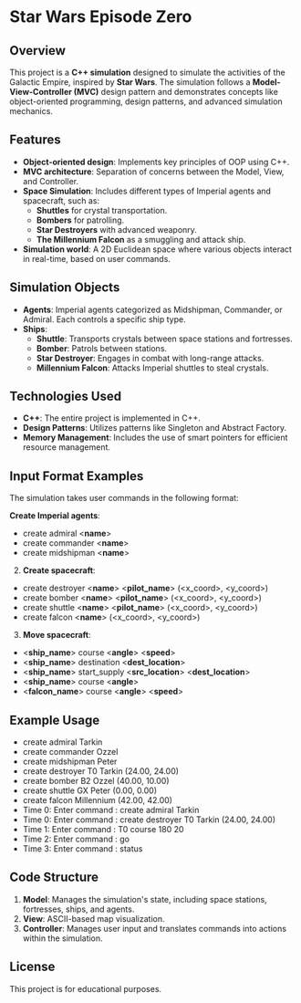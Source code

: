 # Star Wars Episode Zero

## Overview

This project is a **C++ simulation** designed to simulate the activities of the Galactic Empire, inspired by **Star Wars**. The simulation follows a **Model-View-Controller (MVC)** design pattern and demonstrates concepts like object-oriented programming, design patterns, and advanced simulation mechanics.

## Features

- **Object-oriented design**: Implements key principles of OOP using C++.
- **MVC architecture**: Separation of concerns between the Model, View, and Controller.
- **Space Simulation**: Includes different types of Imperial agents and spacecraft, such as:
    - **Shuttles** for crystal transportation.
    - **Bombers** for patrolling.
    - **Star Destroyers** with advanced weaponry.
    - **The Millennium Falcon** as a smuggling and attack ship.
- **Simulation world**: A 2D Euclidean space where various objects interact in real-time, based on user commands.

## Simulation Objects

- **Agents**: Imperial agents categorized as Midshipman, Commander, or Admiral. Each controls a specific ship type.
- **Ships**:
    - **Shuttle**: Transports crystals between space stations and fortresses.
    - **Bomber**: Patrols between stations.
    - **Star Destroyer**: Engages in combat with long-range attacks.
    - **Millennium Falcon**: Attacks Imperial shuttles to steal crystals.

## Technologies Used

- **C++**: The entire project is implemented in C++.
- **Design Patterns**: Utilizes patterns like Singleton and Abstract Factory.
- **Memory Management**: Includes the use of smart pointers for efficient resource management.


## Input Format Examples
The simulation takes user commands in the following format:

**Create Imperial agents**:

- create admiral <**name**>
- create commander <**name**> 
- create midshipman <**name**>


2. **Create spacecraft**:

- create destroyer <**name**> <**pilot_name**> (<x_coord>, <y_coord>)
- create bomber <**name**> <**pilot_name**> (<x_coord>, <y_coord>)
- create shuttle <**name**> <**pilot_name**> (<x_coord>, <y_coord>)
- create falcon <**name**> (<x_coord>, <y_coord>)


3. **Move spacecraft**:

- <**ship_name**> course <**angle**> <**speed**>
- <**ship_name**> destination <**dest_location**>
- <**ship_name**> start_supply <**src_location**> <**dest_location**>
- <**ship_name**> course <**angle**>
- <**falcon_name**> course <**angle**> <**speed**>

## Example Usage
- create admiral Tarkin
- create commander Ozzel
- create midshipman Peter
- create destroyer T0 Tarkin (24.00, 24.00)
- create bomber B2 Ozzel (40.00, 10.00)
- create shuttle GX Peter (0.00, 0.00)
- create falcon Millennium (42.00, 42.00)
- Time 0: Enter command : create admiral Tarkin
- Time 0: Enter command : create destroyer T0 Tarkin (24.00, 24.00)
- Time 1: Enter command : T0 course 180 20
- Time 2: Enter command : go
- Time 3: Enter command : status


## Code Structure
1. **Model**: Manages the simulation's state, including space stations, fortresses, ships, and agents.
2. **View**: ASCII-based map visualization.
3. **Controller**: Manages user input and translates commands into actions within the simulation.

## License
This project is for educational purposes.